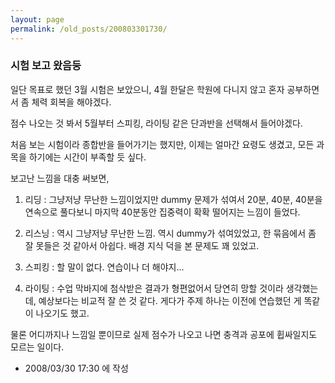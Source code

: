 ```yaml
---
layout: page
permalink: /old_posts/200803301730/
---
```


### 시험 보고 왔음둥


일단 목표로 했던 3월 시험은 보았으니, 4월 한달은 학원에 다니지 않고 혼자 공부하면서 좀 체력 회복을 해야겠다.

점수 나오는 것 봐서 5월부터 스피킹, 라이팅 같은 단과반을 선택해서 들어야겠다.

처음 보는 시험이라 종합반을 들어가기는 했지만, 이제는 얼마간 요령도 생겼고, 모든 과목을 하기에는 시간이 부족할 듯 싶다.

보고난 느낌을 대충 써보면,

1. 리딩 : 그냥저냥 무난한 느낌이었지만 dummy 문제가 섞여서 20분, 40분, 40분을 연속으로 풀다보니 마지막 40분동안 집중력이 확확 떨어지는 느낌이 들었다. 

2. 리스닝 : 역시 그냥저냥 무난한 느낌. 역시 dummy가 섞여있었고, 한 묶음에서 좀 잘 못들은 것 같아서 아쉽다. 배경 지식 덕을 본 문제도 꽤 있었고.

3. 스피킹 : 할 말이 없다. 연습이나 더 해야지...

4. 라이팅 : 수업 막바지에 첨삭받은 결과가 형편없어서 당연히 망할 것이라 생각했는데, 예상보다는 비교적 잘 쓴 것 같다. 게다가 주제 하나는 이전에 연습했던 게 똑같이 나오기도 했고.

물론 어디까지나 느낌일 뿐이므로 실제 점수가 나오고 나면 충격과 공포에 휩싸일지도 모르는 일이다.






- 2008/03/30 17:30 에 작성